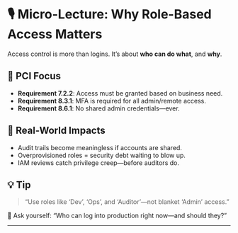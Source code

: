 # 🎙️ Micro-Lecture: Why Role-Based Access Matters

Access control is more than logins. It’s about **who can do what**, and **why**.

## 🔐 PCI Focus

- **Requirement 7.2.2**: Access must be granted based on business need.
- **Requirement 8.3.1**: MFA is required for all admin/remote access.
- **Requirement 8.6.1**: No shared admin credentials—ever.

## 🔑 Real-World Impacts

- Audit trails become meaningless if accounts are shared.
- Overprovisioned roles = security debt waiting to blow up.
- IAM reviews catch privilege creep—before auditors do.

## 💡 Tip

> “Use roles like ‘Dev’, ‘Ops’, and ‘Auditor’—not blanket ‘Admin’ access.”

🎯 Ask yourself: “Who can log into production right now—and should they?”

---